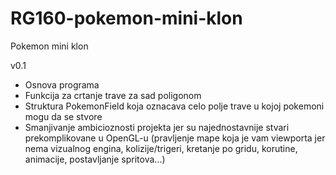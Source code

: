 # RG160-pokemon-mini-klon
Pokemon mini klon

v0.1
- Osnova programa
- Funkcija za crtanje trave za sad poligonom
- Struktura PokemonField koja oznacava celo polje trave u kojoj pokemoni mogu da se stvore
- Smanjivanje ambicioznosti projekta jer su najednostavnije stvari prekomplikovane u OpenGL-u (pravljenje mape koja je vam viewporta jer nema vizualnog engina, kolizije/trigeri, kretanje po gridu, korutine, animacije, postavljanje spritova...)
